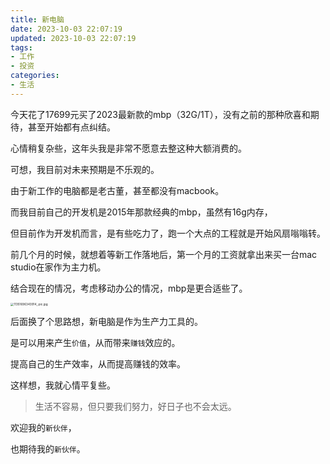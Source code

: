 ```yaml
---
title: 新电脑
date: 2023-10-03 22:07:19
updated: 2023-10-03 22:07:19
tags:
- 工作
- 投资
categories:
- 生活
---
```




今天花了17699元买了2023最新款的mbp（32G/1T），没有之前的那种欣喜和期待，甚至开始都有点纠结。

心情稍复杂些，这年头我是非常不愿意去整这种大额消费的。

可想，我目前对未来预期是不乐观的。



由于新工作的电脑都是老古董，甚至都没有macbook。

而我目前自己的开发机是2015年那款经典的mbp，虽然有16g内存，

但目前作为开发机而言，是有些吃力了，跑一个大点的工程就是开始风扇嗡嗡转。

前几个月的时候，就想着等新工作落地后，第一个月的工资就拿出来买一台mac studio在家作为主力机。

结合现在的情况，考虑移动办公的情况，mbp是更合适些了。

<img src="https://s2.loli.net/2023/10/03/aDBrnxStCyikTGF.jpg" alt="11351696343914_.pic.jpg" style="zoom: 33%;" />

后面换了个思路想，新电脑是作为生产力工具的。

是可以用来产生`价值`，从而带来`赚钱`效应的。

提高自己的生产效率，从而提高赚钱的效率。

这样想，我就心情平复些。



> 生活不容易，但只要我们努力，好日子也不会太远。



欢迎我的`新伙伴`，

也期待我的`新伙伴`。

